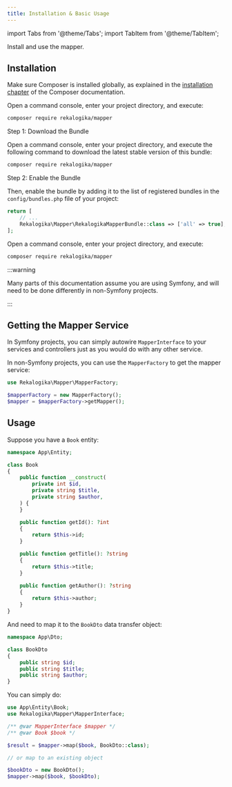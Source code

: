 ```yaml
---
title: Installation & Basic Usage
---
```


import Tabs from '@theme/Tabs';
import TabItem from '@theme/TabItem';

Install and use the mapper.

## Installation

Make sure Composer is installed globally, as explained in the
[installation chapter](https://getcomposer.org/doc/00-intro.md)
of the Composer documentation.

<Tabs>
<TabItem value="flex" label="With Symfony Flex">

Open a command console, enter your project directory, and execute:

```bash
composer require rekalogika/mapper
```
</TabItem>

<TabItem value="noflex" label="Without Symfony Flex">

Step 1: Download the Bundle

Open a command console, enter your project directory, and execute the
following command to download the latest stable version of this bundle:

```bash
composer require rekalogika/mapper
```

Step 2: Enable the Bundle

Then, enable the bundle by adding it to the list of registered bundles
in the `config/bundles.php` file of your project:

```php title="config/bundles.php"
return [
    // ...
    Rekalogika\Mapper\RekalogikaMapperBundle::class => ['all' => true],
];
```
</TabItem>

<TabItem value="nonsymfony" label="Non-Symfony Projects">

Open a command console, enter your project directory, and execute:

```bash
composer require rekalogika/mapper
```

:::warning

Many parts of this documentation assume you are using Symfony, and will need
to be done differently in non-Symfony projects.

:::

</TabItem>
</Tabs>

## Getting the Mapper Service

In Symfony projects, you can simply autowire `MapperInterface` to your services
and controllers just as you would do with any other service.

In non-Symfony projects, you can use the `MapperFactory` to get the mapper
service:

```php
use Rekalogika\Mapper\MapperFactory;

$mapperFactory = new MapperFactory();
$mapper = $mapperFactory->getMapper();
```

## Usage

Suppose you have a `Book` entity:

```php title="src/Entity/Book.php"
namespace App\Entity;

class Book
{
    public function __construct(
        private int $id,
        private string $title,
        private string $author,
    ) {
    }

    public function getId(): ?int
    {
        return $this->id;
    }

    public function getTitle(): ?string
    {
        return $this->title;
    }

    public function getAuthor(): ?string
    {
        return $this->author;
    }
}
```

And need to map it to the `BookDto` data transfer object:

```php title="src/Dto/BookDto.php"
namespace App\Dto;

class BookDto
{
    public string $id;
    public string $title;
    public string $author;
}
```

You can simply do:

```php
use App\Entity\Book;
use Rekalogika\Mapper\MapperInterface;

/** @var MapperInterface $mapper */
/** @var Book $book */

$result = $mapper->map($book, BookDto::class);

// or map to an existing object

$bookDto = new BookDto();
$mapper->map($book, $bookDto);
```